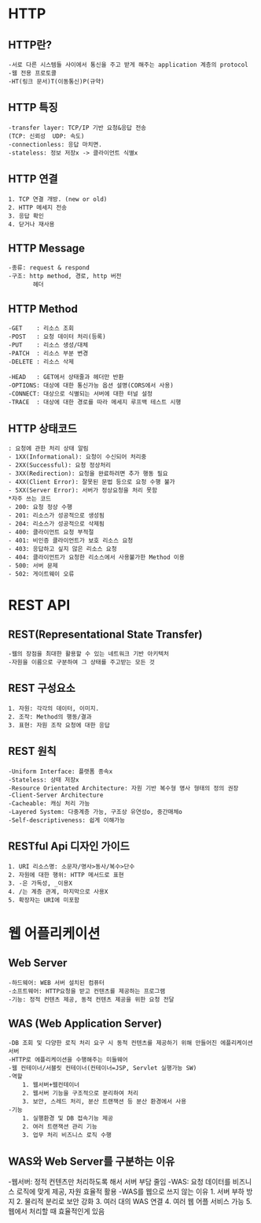 # HTTP
## HTTP란?
    -서로 다른 시스템들 사이에서 통신을 주고 받게 해주는 application 계층의 protocol 
    -웹 전용 프로토콜 
    -HT(링크 문서)T(이동통신)P(규약)
## HTTP 특징
    -transfer layer: TCP/IP 기반 요청&응답 전송
    (TCP: 신뢰성  UDP: 속도)
    -connectionless: 응답 마치면.
    -stateless: 정보 저장x -> 클라이언트 식별x
## HTTP 연결
    1. TCP 연결 개방. (new or old)
    2. HTTP 메세지 전송
    3. 응답 확인
    4. 닫거나 재사용
## HTTP Message
    -종류: request & respond
    -구조: http method, 경로, http 버전
           헤더
## HTTP Method
    -GET    : 리소스 조회
    -POST   : 요청 데이터 처리(등록)
    -PUT    : 리소스 생성/대체
    -PATCH  : 리소스 부분 변경
    -DELETE : 리소스 삭제
    
    -HEAD   : GET에서 상태줄과 헤더만 반환
    -OPTIONS: 대상에 대한 통신가능 옵션 설명(CORS에서 사용)
    -CONNECT: 대상으로 식별되는 서버에 대한 터널 설정
    -TRACE  : 대상에 대한 경로를 따라 메세지 루프백 테스트 시행
## HTTP 상태코드
    : 요청에 관한 처리 상태 알림
    - 1XX(Informational): 요청이 수신되어 처리중
    - 2XX(Successful): 요청 정상처리
    - 3XX(Redirection): 요청을 완료하려면 추가 행동 필요
    - 4XX(Client Error): 잘못된 문법 등으로 요청 수행 불가
    - 5XX(Server Error): 서버가 정상요청을 처리 못함
    *자주 쓰는 코드
    - 200: 요청 정상 수행
    - 201: 리소스가 성공적으로 생성됨
    - 204: 리소스가 성공적으로 삭제됨
    - 400: 클라이언트 요청 부적절
    - 401: 비인증 클라이언트가 보호 리소스 요청
    - 403: 응답하고 싶지 않은 리소스 요청
    - 404: 클라이언트가 요청한 리소스에서 사용불가한 Method 이용
    - 500: 서버 문제
    - 502: 게이트웨이 오류

# REST API
## REST(Representational State Transfer)    
    -웹의 장점을 최대한 활용할 수 있는 네트워크 기반 아키텍처
    -자원을 이름으로 구분하여 그 상태를 주고받는 모든 것
## REST 구성요소
    1. 자원: 각각의 데이터, 이미지.
    2. 조작: Method의 행동/결과
    3. 표현: 자원 조작 요청에 대한 응답
## REST 원칙
    -Uniform Interface: 플랫폼 종속x
    -Stateless: 상태 저장x
    -Resource Orientated Architecture: 자원 기반 복수형 명사 형태의 정의 권장
    -Client-Server Architecture
    -Cacheable: 캐싱 처리 가능
    -Layered System: 다중계층 가능, 구조상 유연성o, 중간매체o
    -Self-descriptiveness: 쉽게 이해가능

## RESTful Api 디자인 가이드
    1. URI 리소스명: 소문자/명사>동사/복수>단수
    2. 자원에 대한 행위: HTTP 메서드로 표현
    3. -은 가독성, _이용X
    4. /는 계층 관계, 마지막으로 사용X
    5. 확장자는 URI에 미포함
# 웹 어플리케이션
## Web Server
    -하드웨어: WEB 서버 설치된 컴퓨터
    -소프트웨어: HTTP요청을 받고 컨텐츠를 제공하는 프로그램
    -기능: 정적 컨텐츠 제공, 동적 컨텐츠 제공을 위한 요청 전달
## WAS (Web Application Server)
    -DB 조회 및 다양한 로직 처리 요구 시 동적 컨텐츠를 제공하기 위해 만들어진 에플리케이션 서버
    -HTTP로 에플리케이션을 수행해주는 미들웨어
    -웹 컨테이너/서블릿 컨테이너(컨테이너=JSP, Servlet 실행가능 SW)
    -역할
        1. 웹서버+웹컨테이너
        2. 웹서버 기능을 구조적으로 분리하여 처리
        3. 보안, 스레드 처리, 분산 트랜잭션 등 분산 환경에서 사용 
    -기능
        1. 실행환경 및 DB 접속기능 제공
        2. 여러 트랜잭션 관리 기능
        3. 업무 처리 비즈니스 로직 수행
## WAS와 Web Server를 구분하는 이유
-웹서버: 정적 컨텐츠만 처리하도록 해서 서버 부담 줄임
-WAS: 요청 데이터를 비즈니스 로직에 맞게 제공, 자원 효율적 활용
-WAS를 웹으로 쓰지 않는 이유
    1. 서버 부하 방지
    2. 물리적 분리로 보안 강화
    3. 여러 대의 WAS 연결
    4. 여러 웹 어플 서비스 가능
    5. 웹에서 처리할 때 효율적인게 있음